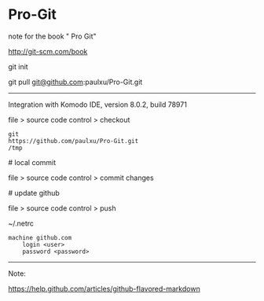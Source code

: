 Pro-Git
=======

note for the book " Pro Git"

http://git-scm.com/book

git init  

git pull git@github.com:paulxu/Pro-Git.git

-----
Integration with Komodo IDE, version 8.0.2, build 78971

file > source code control > checkout

    git
    https://github.com/paulxu/Pro-Git.git
    /tmp
\# local commit

file > source code control > commit changes

\# update github

file > source code control > push

~/.netrc

    machine github.com
        login <user>
        password <password>
    
-----
Note:

https://help.github.com/articles/github-flavored-markdown

